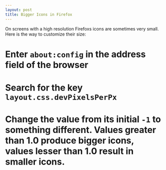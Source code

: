```yaml
---
layout: post
title: Bigger Icons in Firefox
---
```


On screens with a high resolution Firefoxs icons are sometimes very small. Here is the way to customize their size:

# Enter `about:config` in the address field of the browser
# Search for the key `layout.css.devPixelsPerPx`
# Change the value from its initial `-1` to something different. Values greater than 1.0 produce bigger icons, values lesser than 1.0 result in smaller icons.
